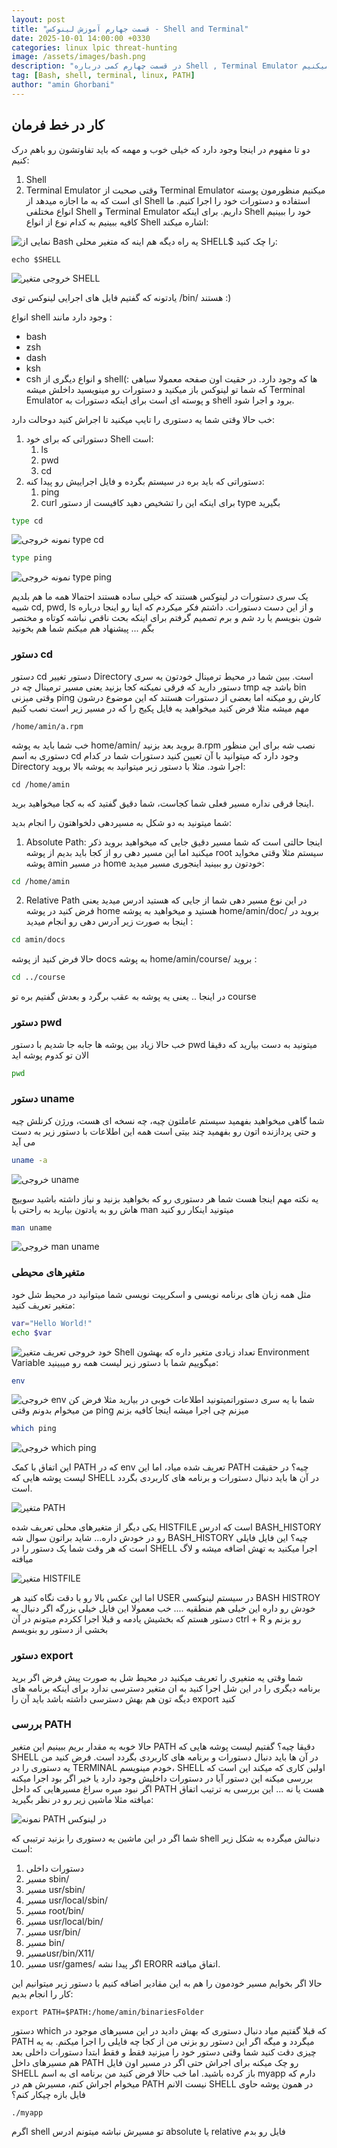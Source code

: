 ```yaml
---
layout: post
title: "قسمت جهارم آموزش لینوکس - Shell and Terminal"
date: 2025-10-01 14:00:00 +0330
categories: linux lpic threat-hunting
image: /assets/images/bash.png
description: "در قسمت چهارم کمی درباره Shell , Terminal Emulator ها صحبت میکنیم."
tag: [Bash, shell, terminal, linux, PATH]
author: "amin Ghorbani"
---
```


## کار در خط فرمان 

 دو تا مفهوم در اینجا وجود دارد که خیلی خوب و مهمه که باید تفاوتشون رو باهم درک کنیم:
 1. Shell
 2. Terminal Emulator
وقتی صحبت از Terminal Emulator میکنیم منظورمون پوسته ای است که به ما اجازه میدهد از Shell استفاده و دستورات خود را اجرا کنیم. ما انواع مختلفی Shell و Terminal Emulator داریم. 
برای اینکه Shell خود را ببینیم کافیه ببینیم به کدام نوع از انواع Shell اشاره میکند:

![نمایی از Bash](/assets/images/bash.png)
یه راه دیگه هم اینه که متغیر محلی SHELL$ را چک کنید:
```
echo $SHELL
```
![خروجی متغیر SHELL](/assets/images/Env.png)

یادتونه که گفتیم فایل های اجرایی لینوکس توی /bin/ هستند :)

انواع shell وجود دارد مانند :
* bash
* zsh
* dash
* ksh
* csh
و انواع دیگری از shellها که وجود دارد. در حقیت اون صفحه معمولا سیاهی :) که شما تو لینوکس باز میکنید و دستورات رو مینویسید داخلش میشه Terminal Emulator و پوسته ای است برای اینکه دستورات به shell برود و اجرا شود.

خب حالا وقتی شما یه دستوری را تایپ میکنید تا اجراش کنید دوحالت دارد:
1. دستوراتی که برای خود Shell است:
	1. ls
	2. pwd
	3. cd
2. دستوراتی که باید بره در سیستم بگرده و فایل اجراییش رو پیدا کنه:
	1. ping
	2. curl
برای اینکه این را تشخیص دهید کافیست از دستور type بگیرید

```bash
type cd
```

![نمونه خروجی type cd](/assets/images/typecommand.png)

```bash
type ping
```
![نمونه خروجی type ping](/assets/images/typepingcommand.png)

یک سری دستورات در لینوکس هستند که خیلی ساده هستند احتمالا همه ما هم بلدیم شبیه cd, pwd, ls و از این دست دستورات. داشتم فکر میکردم که اینا رو اینجا درباره شون بنویسم یا رد شم و برم تصمیم گرفتم برای اینکه بحث ناقص نباشه کوتاه و مختصر بگم ... پیشنهاد هم میکنم شما هم بخونید

### دستور cd
دستور cd دستور تغییر Directory است. ببین شما در محیط ترمینال خودتون یه سری دستور دارید که فرقی نمیکنه کجا بزنید یعنی مسیر ترمینال چه در tmp باشد چه bin وقتی میزنی ping  کارش رو میکنه اما بعضی از دستورات هستند که این موضوع درشون مهم میشه مثلا فرض کنید میخواهید یه فایل پکیج را که در مسیر زیر است نصب کنیم

```
/home/amin/a.rpm
```
خب شما باید به پوشه home/amin/ بروید بعد بزنید a.rpm نصب شه برای این منظور دستوری به اسم cd وجود دارد که میتوانید با آن تعیین کنید دستورات شما در کدام Directory اجرا شود. مثلا با دستور زیر میتوانید به پوشه بالا بروید:

```
cd /home/amin
```
اینجا فرقی نداره مسیر فعلی شما کجاست، شما دقیق گفتید که به کجا میخواهید برید.

شما میتونید به دو شکل به مسیردهی دلخواهتون را انجام بدید:

1. Absolute Path:
اینجا حالتی است که شما مسیر دقیق جایی که میخواهید بروید ذکر میکنید اما این مسیر دهی رو از کجا باید بدیم از پوشه root  سیستم مثلا وقتی مخواید پوشه amin در مسیر home خودتون رو ببینید اینجوری مسیر میدید:

```bash
cd /home/amin
```


2. Relative Path
در این نوع مسیر دهی شما از جایی که هستید ادرس میدید یعنی فرض کنید در پوشه home هستید و میخواهید به پوشه home/amin/doc/ بروید در اینجا به صورت زیر آدرس دهی رو انجام میدید :

```bash
cd amin/docs
```

حالا فرض کنید از پوشه docs به پوشه home/amin/course/ بروید :

```bash
cd ../course
```

در اینجا .. یعنی یه پوشه به عقب برگرد و بعدش گفتیم بره تو course

### دستور pwd
خب حالا زیاد بین پوشه ها جابه جا شدیم با دستور pwd میتونید به دست بیارید که دقیقا الان تو کدوم پوشه اید

```bash
pwd
```

### دستور uname
 شما گاهی میخواهید بفهمید سیستم عاملتون چیه، چه نسخه ای هست، ورژن کرنلش چیه و حتی پردازنده اتون رو بفهمید چند بیتی است همه این اطلاعات با دستور زیر به دست می آید

```bash
uname -a
```
![خروجی uname](/assets/images/unamecommand.png)

یه نکته مهم اینجا هست شما هر دستوری رو که بخواهید بزنید و نیاز داشته باشید سوییچ هاش رو به یادتون بیارید به راحتی با man میتونید اینکار رو کنید

```bash
man uname
```
![خروجی man uname](/assets/images/mancommand.png)


### متغیرهای محیطی 

مثل همه زبان های برنامه نویسی و اسکریپت نویسی شما میتوانید در محیط شل خود متغیر تعریف کنید:

```bash
var="Hello World!"
echo $var
```
![خروجی تعریف متغیر](/assets/images/BashVariable.png)
خود Shell تعداد زیادی متغیر داره که بهشون Environment Variable میگوییم شما با دستور زیر لیست همه رو میبینید:

```bash
env
```
![خروجی env](/assets/images/envcommand.png)
شما با یه سری دستوراتمیتونید اطلاعات خوبی در بیارید مثلا فرض کن من میخوام بدونم وقتی ping میزنم چی اجرا میشه اینجا کافیه بزنم
```bash
which ping
```
![خروجی which ping](/assets/images/which.png)

این اتفاق با کمک PATH که در env تعریف شده میاد، اما این PATH چیه؟ در حقیقت لیست پوشه هایی که SHELL در آن ها باید دنبال دستورات و برنامه های کاربردی بگردد است.

![متغیر PATH](/assets/images/PATHENVIRONMENTVARIABLE.png)

یکی دیگر از متغیرهای محلی تعریف شده HISTFILE است که ادرس BASH_HISTORY رو در خودش داره... شاید براتون سوال شه BASH_HISTORY چیه؟ این فایل فایلی است که هر وقت شما یک دستور را در SHELL اجرا میکنید به تهش اضافه میشه و لاگ میافته 

![متغیر HISTFILE](/assets/images/HISTFILEVARIABLE.png)

اما این عکس بالا رو با دقت نگاه کنید هر USER در سیستم لینوکسی BASH HISTROY خودش رو داره این خیلی هم منطقیه .... 
خب معمولا این فایل خیلی بزرگه اگر دنبال یه دستور هستم که بخشیش یادمه و قبلا اجرا ککردم میتونم در آن ctrl + R رو بزنم و بخشی از دستور رو بنویسم
### دستور export

شما وقتی یه متغیری را تعریف میکنید در محیط شل به صورت پیش فرض اگر برید برنامه دیگری را در این شل اجرا کنید به ان متغیر دسترسی ندارد برای اینکه برنامه های دیگه تون هم بهش دسترسی داشته باشد باید آن را export کنید

### بررسی PATH
حالا خوبه یه مقدار بریم ببینیم این متغیر PATH دقیقا چیه؟ گفتیم لیست پوشه هایی که SHELL در آن ها باید دنبال دستورات و برنامه های کاربردی بگردد است. 
فرض کنید من یه دستوری را در TERMINAL خودم مینویسم، SHELL اولین کاری که میکند این است که بررسی میکنه این دستور آیا در دستورات داخلیش وجود دارد یا خیر اگر بود اجرا میکنه اگر نبود میره سراغ مسیرهایی که داخل PATH هست یا نه ... این بررسی به ترتیب اتفاق میافته مثلا ماشین زیر رو در نظر بگیرید:

![نمونه PATH در لینوکس](/assets/images/LinuxPATH.png)

 شما اگر در این ماشین یه دستوری را بزنید ترتیبی که shell دنبالش میگرده به شکل زیر است:
 1. دستورات داخلی
 2. مسیر sbin/
 3. مسیر usr/sbin/
 4. مسیر usr/local/sbin/
 5. مسیر root/bin/
 6. مسیر usr/local/bin/
 7. مسیر usr/bin/
 8. مسیر bin/
 9. مسیرusr/bin/X11/
 10. مسیر usr/games/
اگر پیدا نشه ERORR اتفاق میافته.

حالا اگر بخوایم مسیر خودمون را هم به این مقادیر اضافه کنیم با دستور زیر میتوانیم این کار را انجام بدیم:
```SHELL
export PATH=$PATH:/home/amin/binariesFolder
```

دستور which که قبلا گفتیم میاد دنبال دستوری که بهش دادید در این مسیرهای موجود در PATH میگردد و میگه اگر این دستور رو بزنی من از کجا چه فایلی را اجرا میکنم.
به یه چیزی دقت کنید شما وقتی دستور خود را میزنید فقط و فقط ابتدا دستورات داخلی بعد هم مسیرهای داخل PATH رو چک میکنه برای اجراش حتی اگر در مسیر اون فایل SHELL باز کرده باشید.
اما خب حالا فرض کنید من برنامه ای به اسم myapp دارم که میخوام اجراش کنم، مسیرش هم در PATH نیست الانم SHELL در همون پوشه حاوی فایل بازه چیکار کنم؟
```SHELL
./myapp
```
اگرم shell تو مسیرش نباشه میتونم ادرس absolute یا relative فایل رو بدم